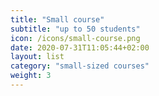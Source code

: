 ```yaml
---
title: "Small course"
subtitle: "up to 50 students"
icon: /icons/small-course.png
date: 2020-07-31T11:05:44+02:00
layout: list
category: "small-sized courses"
weight: 3
---
```

